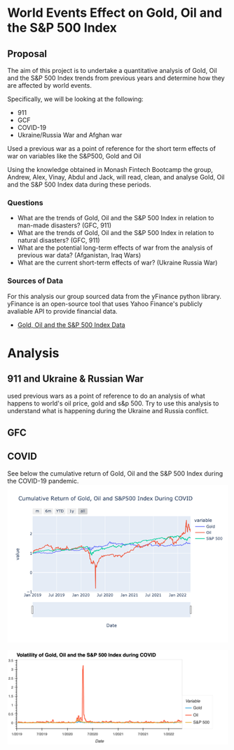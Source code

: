 # World Events Effect on Gold, Oil and the S&P 500 Index


## Proposal
The aim of this project is to undertake a quantitative analysis of Gold, Oil and the S&P 500 Index trends from previous years and determine how they are affected by world events.

Specifically, we will be looking at the following:
* 911
* GCF
* COVID-19
* Ukraine/Russia War and Afghan war

Used a previous war as a point of reference for the short term effects of war on variables like the S&P500, Gold and Oil

Using the knowledge obtained in Monash Fintech Bootcamp the group, Andrew, Alex, Vinay, Abdul and Jack, will read, clean, and analyse Gold, Oil and the S&P 500 Index data during these periods.

### Questions
* What are the trends of Gold, Oil and the S&P 500 Index in relation to man-made disasters? (GFC, 911)
* What are the trends of Gold, Oil and the S&P 500 Index in relation to natural disasters? (GFC, 911)
* What are the potential long-term effects of war from the analysis of previous war data? (Afganistan, Iraq Wars)
* What are the current short-term effects of war? (Ukraine Russia War)

### Sources of Data

For this analysis our group sourced data from the yFinance python library.
yFinance is an open-source tool that uses Yahoo Finance's publicly avaliable API to provide financial data.

* [Gold, Oil and the S&P 500 Index Data](https://pypi.org/project/yfinance/)


# Analysis
## 911 and Ukraine & Russian War
used previous wars as a point of reference to do an analysis of what happens to world's oil price, gold and s&p 500. Try to use this analysis to understand what is happening during the Ukraine and Russia conflict. 

## GFC


## COVID

See below the cumulative return of Gold, Oil and the S&P 500 Index during the COVID-19 pandemic.
![Cumulative Return](Images/cumulative_return_covid.png)




![Volatility](Images/covid_volatility.png)



